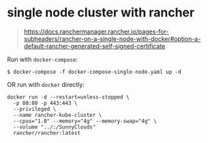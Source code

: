 # single node cluster with rancher

> https://docs.ranchermanager.rancher.io/pages-for-subheaders/rancher-on-a-single-node-with-docker#option-a-default-rancher-generated-self-signed-certificate

Run with `docker-compose`:
```
$ docker-compose -f docker-compose-single-node.yaml up -d
```

OR run with `docker` directly:

```
docker run -d --restart=unless-stopped \
  -p 80:80 -p 443:443 \
  --privileged \
  --name rancher-kube-cluster \
  --cpus="1.0" --memory="4g" --memory-swap="4g" \
  --volume "../:/SunnyClouds"
  rancher/rancher:latest
```